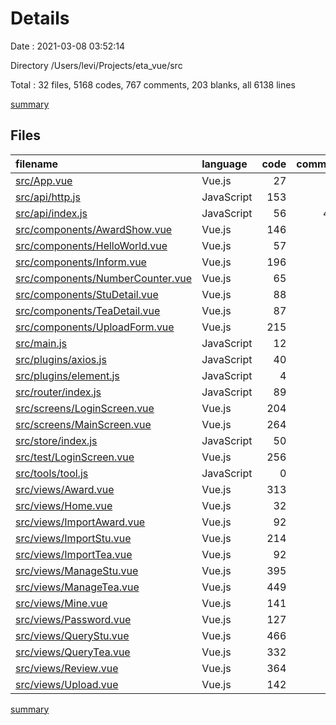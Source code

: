 # Details

Date : 2021-03-08 03:52:14

Directory /Users/levi/Projects/eta_vue/src

Total : 32 files,  5168 codes, 767 comments, 203 blanks, all 6138 lines

[summary](results.md)

## Files
| filename | language | code | comment | blank | total |
| :--- | :--- | ---: | ---: | ---: | ---: |
| [src/App.vue](/src/App.vue) | Vue.js | 27 | 0 | 4 | 31 |
| [src/api/http.js](/src/api/http.js) | JavaScript | 153 | 58 | 19 | 230 |
| [src/api/index.js](/src/api/index.js) | JavaScript | 56 | 477 | 54 | 587 |
| [src/components/AwardShow.vue](/src/components/AwardShow.vue) | Vue.js | 146 | 3 | 8 | 157 |
| [src/components/HelloWorld.vue](/src/components/HelloWorld.vue) | Vue.js | 57 | 0 | 3 | 60 |
| [src/components/Inform.vue](/src/components/Inform.vue) | Vue.js | 196 | 7 | 6 | 209 |
| [src/components/NumberCounter.vue](/src/components/NumberCounter.vue) | Vue.js | 65 | 0 | 5 | 70 |
| [src/components/StuDetail.vue](/src/components/StuDetail.vue) | Vue.js | 88 | 9 | 4 | 101 |
| [src/components/TeaDetail.vue](/src/components/TeaDetail.vue) | Vue.js | 87 | 9 | 4 | 100 |
| [src/components/UploadForm.vue](/src/components/UploadForm.vue) | Vue.js | 215 | 17 | 5 | 237 |
| [src/main.js](/src/main.js) | JavaScript | 12 | 0 | 3 | 15 |
| [src/plugins/axios.js](/src/plugins/axios.js) | JavaScript | 40 | 12 | 10 | 62 |
| [src/plugins/element.js](/src/plugins/element.js) | JavaScript | 4 | 0 | 2 | 6 |
| [src/router/index.js](/src/router/index.js) | JavaScript | 89 | 4 | 5 | 98 |
| [src/screens/LoginScreen.vue](/src/screens/LoginScreen.vue) | Vue.js | 204 | 15 | 8 | 227 |
| [src/screens/MainScreen.vue](/src/screens/MainScreen.vue) | Vue.js | 264 | 11 | 5 | 280 |
| [src/store/index.js](/src/store/index.js) | JavaScript | 50 | 3 | 3 | 56 |
| [src/test/LoginScreen.vue](/src/test/LoginScreen.vue) | Vue.js | 256 | 14 | 1 | 271 |
| [src/tools/tool.js](/src/tools/tool.js) | JavaScript | 0 | 0 | 1 | 1 |
| [src/views/Award.vue](/src/views/Award.vue) | Vue.js | 313 | 14 | 3 | 330 |
| [src/views/Home.vue](/src/views/Home.vue) | Vue.js | 32 | 0 | 3 | 35 |
| [src/views/ImportAward.vue](/src/views/ImportAward.vue) | Vue.js | 92 | 3 | 4 | 99 |
| [src/views/ImportStu.vue](/src/views/ImportStu.vue) | Vue.js | 214 | 8 | 5 | 227 |
| [src/views/ImportTea.vue](/src/views/ImportTea.vue) | Vue.js | 92 | 3 | 4 | 99 |
| [src/views/ManageStu.vue](/src/views/ManageStu.vue) | Vue.js | 395 | 16 | 3 | 414 |
| [src/views/ManageTea.vue](/src/views/ManageTea.vue) | Vue.js | 449 | 17 | 5 | 471 |
| [src/views/Mine.vue](/src/views/Mine.vue) | Vue.js | 141 | 4 | 5 | 150 |
| [src/views/Password.vue](/src/views/Password.vue) | Vue.js | 127 | 1 | 4 | 132 |
| [src/views/QueryStu.vue](/src/views/QueryStu.vue) | Vue.js | 466 | 21 | 3 | 490 |
| [src/views/QueryTea.vue](/src/views/QueryTea.vue) | Vue.js | 332 | 19 | 4 | 355 |
| [src/views/Review.vue](/src/views/Review.vue) | Vue.js | 364 | 15 | 4 | 383 |
| [src/views/Upload.vue](/src/views/Upload.vue) | Vue.js | 142 | 7 | 6 | 155 |

[summary](results.md)